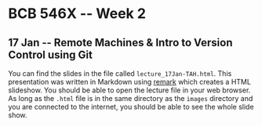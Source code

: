 # BCB 546X -- Week 2

## 17 Jan -- Remote Machines & Intro to Version Control using Git

You can find the slides in the file called `lecture_17Jan-TAH.html`. This presentation was written in Markdown using [remark](https://remarkjs.com/#1) which creates a HTML slideshow. You should be able to open the lecture file in your  web browser. As long as the `.html` file is in the same directory as the `images` directory and you are connected to the internet, you should be able to see the whole slide show.